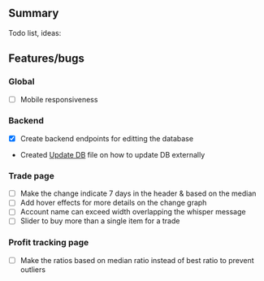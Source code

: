 ## Summary
Todo list, ideas:

## Features/bugs

### Global
- [ ] Mobile responsiveness

### Backend
- [x] Create backend endpoints for editting the database
- Created [Update DB](update_db.md) file on how to update DB externally

### Trade page
- [ ] Make the change indicate 7 days in the header & based on the median
- [ ] Add hover effects for more details on the change graph
- [ ] Account name can exceed width overlapping the whisper message
- [ ] Slider to buy more than a single item for a trade

### Profit tracking page
- [ ] Make the ratios based on median ratio instead of best ratio to prevent outliers
